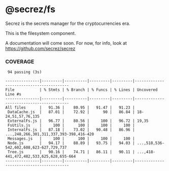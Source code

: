 # @secrez/fs

Secrez is the secrets manager for the cryptocurrencies era.

This is the filesystem component.

A documentation will come soon. For now, for info, look at https://github.com/secrez/secrez


### COVERAGE

```
 94 passing (3s)

---------------|---------|----------|---------|---------|-----------------------------------------
File           | % Stmts | % Branch | % Funcs | % Lines | Uncovered Line #s                       
---------------|---------|----------|---------|---------|-----------------------------------------
All files      |   91.36 |    80.95 |   91.47 |   91.23 |                                         
 DataCache.js  |   87.01 |    72.92 |      90 |   86.84 | 18-24,51,57,76,135                      
 ExternalFs.js |   96.77 |    80.56 |     100 |   96.72 | 19,35                                   
 FsUtils.js    |     100 |      100 |     100 |     100 |                                         
 InternalFs.js |   87.18 |    73.02 |   90.48 |   86.96 | ...,248,266,301,311,337,393-398,416-420 
 Messages.js   |     100 |      100 |     100 |     100 |                                         
 Node.js       |   94.17 |    88.89 |   93.75 |   94.03 | ...,518,536-542,602,608,623-627,729,737 
 Tree.js       |   90.16 |    74.71 |   86.11 |   90.11 | ...,418-441,472,482,533,625,628,655-664 
---------------|---------|----------|---------|---------|-----------------------------------------

```

